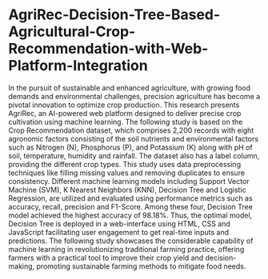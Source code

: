 # AgriRec-Decision-Tree-Based-Agricultural-Crop-Recommendation-with-Web-Platform-Integration

In the pursuit of sustainable and enhanced 
agriculture, with growing food demands and environmental 
challenges, precision agriculture has become a pivotal 
innovation to optimize crop production. This research presents 
AgriRec, an AI-powered web platform designed to deliver 
precise crop cultivation using machine learning. The following 
study is based on the Crop Recommendation dataset, which 
comprises 2,200 records with eight agronomic factors consisting 
of the soil nutrients and environmental factors such as Nitrogen 
(N), Phosphorus (P), and Potassium (K) along with pH of soil, 
temperature, humidity and rainfall. The dataset also has a label 
column, providing the different crop types. This study uses data 
preprocessing techniques like filling missing values and 
removing duplicates to ensure consistency. Different machine 
learning models including Support Vector Machine (SVM), K
Nearest Neighbors (KNN), Decision Tree and Logistic 
Regression, are utilized and evaluated using performance 
metrics such as accuracy, recall, precision and F1-Score. Among 
these four, Decision Tree model achieved the highest accuracy of 
98.18%. Thus, the optimal model, Decision Tree is deployed in a 
web-interface using HTML, CSS and JavaScript facilitating 
user engagement to get real-time inputs and predictions. The 
following study showcases the considerable capability of 
machine learning in revolutionizing traditional farming 
practice, offering farmers with a practical tool to improve their 
crop yield and decision-making, promoting sustainable farming 
methods to mitigate food needs. 
